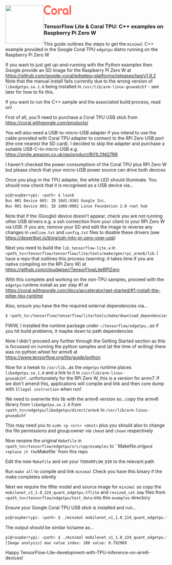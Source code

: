 <img  align="left"  width="120"  height="120"  src="https://avatars0.githubusercontent.com/u/15658638?s=200&v=4">
<img  align="centre"  width="85"  height="30"  src="./coral-logo.png">

### TensorFlow Lite & Coral TPU: C++ examples on Raspberry Pi Zero W

This guide outlines the steps to get the `minimal` C++ example provided in the Google Coral TPU `edgetpu` distro running on the Raspberry Pi Zero W

If you want to just get up-and-running with the Python examples then Google provide an SD image for the Raspberry Pi Zero W at https://github.com/google-coral/edgetpu-platforms/releases/tag/v1.9.2 
Note that the manual install fails currently due to the wrong version of `libedgetpu.so.1.0` being installed in `/usr/lib/arm-linux-gnueabihf` - see later for how to fix this.

If you want to run the C++ sample and the associated build process, read on!

First of all, you'll need to purchase a Coral TPU USB stick from https://coral.withgoogle.com/products/

You will also need a USB-to-micro-USB adapter if you intend to use the cable provided with Coral TPU adapter to connect to the RPi Zero USB port (the one nearest the SD card). I decided to skip the adapter and purchase a suitable USB-C-to-micro-USB e.g. https://smile.amazon.co.uk/gp/product/B01LONQ7R6

I haven't checked the power consumptiom of the Coral TPU plus RPi Zero W but please check that your micro-USB power source can drive both devices

Once you plug-in the TPU adapter, the white LED should illuminate. You should now check that it is recognised as a USB device via...

```sh
pi@raspberrypi: <path> $ lsusb
Bus 001 Device 003: ID 18d1:9302 Google Inc.
Bus 001 Device 001: ID 1d6b:0002 Linux Foundation 2.0 root hub
```

Note that if the (Google) device doesn't appear, check you are not running other USB drivers e.g. a ssh connection from your client to your RPi Zero W via USB. If you are, remove your SD and edit the image to reverse any changes in `cmdline.txt` and `config.txt` files to disable these drivers (see https://desertbot.io/blog/ssh-into-pi-zero-over-usb)

Next you need to build the `lib_tensorflow-lite.a` in `<path_to>/tensorflow/tensorflow/lite/tools/make/gen/rpi_armv6/lib`. I have a repo that outlines this process (warning: it takes time if you are native compiling on the RPi Zero W) at https://github.com/cloudwiser/TensorFlowLiteRPIZero

With this complete and working on the non-TPU samples, proceed with the `edgetpu` runtime install as per step #1 at https://coral.withgoogle.com/docs/accelerator/get-started/#1-install-the-edge-tpu-runtime

Also, ensure you have the the required external dependencies via...
```sh
$ <path_to>/tensorflow/tensorflow/lite/tools/make/download_dependencies.sh
```

FWIW, I installed the runtime package under `~/tensorflow/edgetpu`...so if you hit build problems, it maybe down to path dependencies

Note I didn't proceed any further through the Getting Started section as this is focussed on running the python samples and (at the time of writing) there was no python wheel for armv6 at https://www.tensorflow.org/lite/guide/python

Now for a tweak to `/usr/lib`...as the `edgetpu` runtime places `libedgetpu.so.1.0` and a link to it in `/usr/lib/arm-linux-gnueabihf`...unfortunately for the RPi Zero W, this is a version for armv7. If we don't amend this, applications will compile and link and then core dump with `Illegal instruction` when run!

We need to overwrite this lib with the armv6 version so...copy the armv6 library from `libedgetpu.so.1.0` from `<path_to>/edgetpu/libedgetpu/direct/armv6` to `/usr/lib/arm-linux-gnueabihf`

This may need you to `sudo cp <src> <dest>` plus you should also to change the file permissions and group:owner via `chmod` and `chown` respectively

Now rename the original `Makefile` in `<path_to>/tensorflow/edgetpu/src/cpp/examples` to ``Makefile.orig` and replace it the `Makefile` from this repo

Edit the new `Makefile` and set your `TENSORFLOW_DIR` to the relevant path

Run `make all` to compile and link `minimal`
Check you have this binary if the make completes silently

Next we require the tflite model and source image for `minimal` so copy the `mobilenet_v1_1.0_224_quant_edgetpu.tflite` and `resized_cat.bmp` files from `<path_to>/tensorflow/edgetpu/test_data` into this `examples` directory

Ensure your Google Coral TPU USB stick is installed and run...
```sh
pi@raspberrypi: <path> $ ./minimal mobilenet_v1_1.0_224_quant_edgetpu.tflite resized_cat.bmp
```

The output should be similar to/same as...
```sh
pi@raspberrypi: <path> $ ./minimal mobilenet_v1_1.0_224_quant_edgetpu.tflite resized_cat.bmp
[Image analysis] max value index: 286 value: 0.792969
```

Happy TensorFlow-Lite-development-with-TPU-inference-on-arm6-devices!
